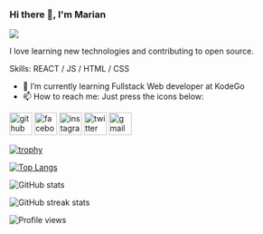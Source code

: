 ### Hi there 👋, I'm Marian
![](https://user-images.githubusercontent.com/126475937/231514175-7cc72d36-3f07-4154-93f6-57466a342e7f.png)

I love learning new technologies and contributing to open source.

Skills:  REACT / JS / HTML / CSS

- 🌱 I’m currently learning Fullstack Web developer at KodeGo 
- 📫 How to reach me: Just press the icons below: 


[<img src='https://cdn.jsdelivr.net/npm/simple-icons@3.0.1/icons/github.svg' alt='github' height='40'>](https://github.com/Marian1417)  [<img src='https://cdn.jsdelivr.net/npm/simple-icons@3.0.1/icons/facebook.svg' alt='facebook' height='40'>](https://www.facebook.com/candy.delacruz.908)  [<img src='https://cdn.jsdelivr.net/npm/simple-icons@3.0.1/icons/instagram.svg' alt='instagram' height='40'>](https://www.instagram.com/candymint0514/)  [<img src='https://cdn.jsdelivr.net/npm/simple-icons@3.0.1/icons/twitter.svg' alt='twitter' height='40'>](https://twitter.com/@candy_0814)  [<img src='https://cdn.jsdelivr.net/npm/simple-icons@3.0.1/icons/gmail.svg' alt='gmail' height='40'>](https://mail.google.com/mail/u/0/?tab=wm#inbox)  

[![trophy](https://github-profile-trophy.vercel.app/?username=Marian1417)](https://github.com/ryo-ma/github-profile-trophy)

[![Top Langs](https://github-readme-stats.vercel.app/api/top-langs/?username=Marian1417)](https://github.com/anuraghazra/github-readme-stats)

![GitHub stats](https://github-readme-stats.vercel.app/api?username=Marian1417&show_icons=true)  

![GitHub streak stats](https://streak-stats.demolab.com/?user=Marian1417)  

![Profile views](https://gpvc.arturio.dev/Marian1417)  
